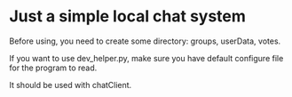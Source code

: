 # Just a simple local chat system

Before using, you need to create some directory: groups, userData, votes.

If you want to use dev_helper.py, make sure you have default configure file for the program to read.

It should be used with chatClient.
